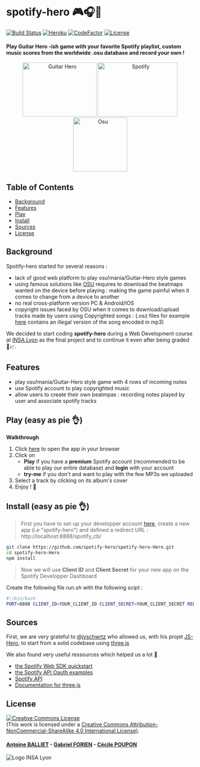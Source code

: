 # spotify-hero :video_game::headphones::musical_score:
[![Build Status](https://travis-ci.org/spotify-hero/spotify-hero.svg?branch=master)](https://travis-ci.org/spotify-hero/spotify-hero)
[![Heroku](https://img.shields.io/badge/heroku-open-blueviolet)](https://spotify-hero.herokuapp.com/)
[![CodeFactor](https://www.codefactor.io/repository/github/spotify-hero/spotify-hero/badge)](https://www.codefactor.io/repository/github/spotify-hero/spotify-hero)
[![License](https://img.shields.io/static/v1.svg?label=License&message=CC%20BY-NC-SA%204.0&color=ff69b4&style=flat)](https://creativecommons.org/licenses/by-nc-sa/4.0/)

#### Play Guitar Hero -ish game with your favorite Spotify playlist, custom music scores from the worldwide .osu database and record your own !
<p style = text-align:center;>
    <img  src="https://upload.wikimedia.org/wikipedia/fr/3/38/Guitar_Hero_Logo.png" alt="Guitar Hero" height="145" width="199">
    <img src="https://www.neonmag.fr/content/uploads/2019/04/color-spotify-logo.jpg" alt="Spotify" height="145" width="214">
    <img src="https://upload.wikimedia.org/wikipedia/commons/4/41/Osu_new_logo.png" alt="Osu" height="145" width="145">
</p>

## Table of Contents

- [Background](#background)
- [Features](#fatures)
- [Play](#play)
- [Install](#install)
- [Sources](#sources)
- [License](#license)

## Background

Spotify-hero started for several reasons :
* lack of good web platform to play osu!mania/Guitar-Hero style games
* using famous solutions like [OSU](https://osu.ppy.sh/home) requires to download the beatmaps wanted on the device before playing : making the game painful when it comes to change from a device to another
* no real cross-platform version PC & Android/IOS
* copyright issues faced by OSU when it comes to download/upload tracks made by users using Copyrighted songs : (.osz files for example [here](https://osu.ppy.sh/beatmapsets/745984#osu/1572427) contains an illegal version of the song encoded in mp3)

We decided to start coding **spotify-hero** during a Web Development course at [INSA Lyon](https://www.insa-lyon.fr/) as the final project and to continue it even after being graded :construction_worker::chart_with_upwards_trend:.

## Features
* play osu!mania/Guitar-Hero style game with 4 rows of incoming notes
* use Spotify account to play copyrighted music 
* allow users to create their own beatmpas : recording notes played by user and associate spotify tracks

## Play (easy as pie :ok_hand:)

**Walkthrough**
1. Click [here](https://spotify-hero.herokuapp.com/) to open the app in your browser
2. Click on
    * **Play** if you have a **premium** Spotify account (recommended to be able to play our entire database) and **login** with your account
    * **try-me** if you don't and want to play with the few MP3s we uploaded
3. Select a track by clicking on its album's cover
4. Enjoy ! :tada:

## Install (easy as pie :ok_hand:)

> First you have to set-up your developper account [here](https://developer.spotify.com/), create a new app (i.e "spotify-hero") and defined a redirect URL : http://localhost:8888/spotify_cb/

```bash
git clone https://github.com/spotify-hero/spotify-hero-Hero.git
cd spotify-hero-Hero
npm install
```
> Now we will use **Client ID** and **Client Secret** for your new app on the Spotify Developper Dashboard

Create the following file *run.sh* with the following scipt :
``` bash
#!/bin/bash
PORT=8888 CLIENT_ID=YOUR_CLIENT_ID CLIENT_SECRET=YOUR_CLIENT_SECRET REDIRECT_URI=http://localhost:8888/spotify_cb/ nodemon index.js
```

## Sources
First, we are very grateful to [@jyschwrtz](https://github.com/jyschwrtz) who allowed us, with his projet [JS-Hero](https://github.com/jyschwrtz/JS-Hero), to start from a solid codebase using [three.js](https://threejs.org/)

We also found very useful ressources which helped us a lot :children_crossing:
- [the Spotify Web SDK quickstart](https://developer.spotify.com/documentation/web-playback-sdk/quick-start/)
- [the Spotify API Oauth examples](https://github.com/spotify/web-api-auth-examples)
- [Spotify API](https://developer.spotify.com/console/albums/)
- [Documentation for three.js](https://threejs.org/docs/index.html#manual/en/introduction/Creating-a-scene)

## License
<a rel="license" href="http://creativecommons.org/licenses/by-nc-sa/4.0/"><img alt="Creative Commons License" style="border-width:0" src="https://i.creativecommons.org/l/by-nc-sa/4.0/88x31.png" /></a><br />(This work is licensed under a <a rel="license" href="http://creativecommons.org/licenses/by-nc-sa/4.0/">Creative Commons Attribution-NonCommercial-ShareAlike 4.0 International License)</a>.
#### [Antoine BALLIET](https://github.com/aballiet) - [Gabriel FORIEN](https://github.com/gforien) - [Cécile POUPON](https://github.com/ceciiile)
![Logo INSA Lyon](https://upload.wikimedia.org/wikipedia/commons/b/b9/Logo_INSA_Lyon_%282014%29.svg)
